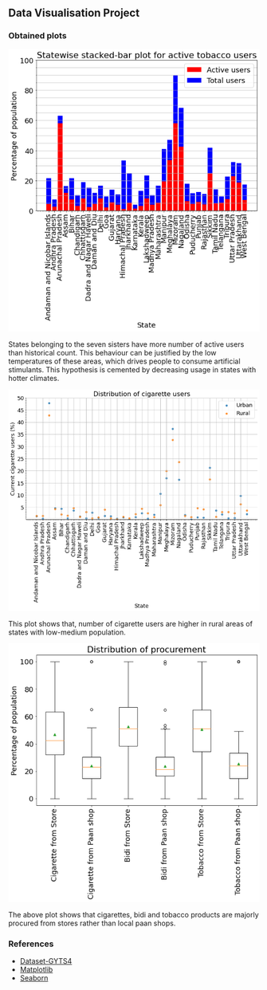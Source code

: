 ## Data Visualisation Project

### Obtained plots
![Plot 1](https://github.com/S1LV3RJ1NX/rm-visualization/blob/main/static/plot1.png?raw=true)

States belonging to the seven sisters have more number of active users than historical count. This behaviour can be justified by the low temperatures of these areas, which drives people to consume artificial stimulants. This hypothesis is cemented by decreasing usage in states with hotter climates.

![Plot 2](https://github.com/S1LV3RJ1NX/rm-visualization/blob/main/static/plot2.png?raw=true)

This plot shows that, number of cigarette users are higher in rural areas of states with low-medium population.

![Plot 3](https://github.com/S1LV3RJ1NX/rm-visualization/blob/main/static/plot3.png?raw=true)

The above plot shows that cigarettes, bidi and tobacco products are majorly procured from stores rather than local paan shops.

### References
* [Dataset-GYTS4](https://data.gov.in/catalog/global-youth-tobacco-survey-gyts-4)
* [Matplotlib](https://matplotlib.org/)
* [Seaborn](https://seaborn.pydata.org/)
